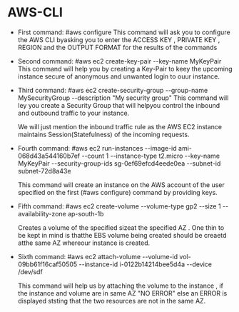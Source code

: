 # AWS-CLI

- First command:
    #aws configure
    This command will ask you to configure the AWS CLI byasking you to enter the ACCESS KEY , PRIVATE KEY , REGION and the OUTPUT FORMAT for the results of the commands
    
- Second command:
    #aws ec2 create-key-pair --key-name MyKeyPair
    This command will help you by creating a Key-Pair to keey the upcoming instance secure of anonymous and unwanted login to ouur instance.
    
    
 - Third command:
    #aws ec2 create-security-group --group-name MySecurityGroup --description "My security group" 
    This command will ley you create a Security Group that will helpyou control the inbound and outbound traffic to your instance.
    
    
   We will just mention the inbound traffic rule as the AWS EC2 instance maintains Session(Statefulness) of the incoming requests.
   
  - Fourth command:
     #aws ec2 run-instances --image-id ami-068d43a544160b7ef --count 1 --instance-type t2.micro --key-name MyKeyPair --security-group-ids sg-0ef69efcd4eede0ea --subnet-id subnet-72d8a43e
     
     This command will create an instance on the AWS account of the user specified on the first (#aws configure) command by providing keys.
     
  - Fifth command:
     #aws ec2 create-volume --volume-type gp2 --size 1 --availability-zone ap-south-1b
     
     Creates a volume of the specified sizeat the specified AZ . One thin to be kept in mind is thatthe EBS volume being created should be creaetd atthe same AZ whereour instance      is created.
     
   - Sixth command:
        #aws ec2 attach-volume --volume-id vol-09bb61f16caf50505 --instance-id i-0122b14214bee5d4a --device /dev/sdf 
        
     This command will help us by attaching the volume to the instance , if the instance and volume are in same AZ "NO ERROR" else an ERROR is displayed ststing that the two            resources are not in the same AZ.   
